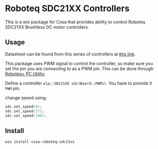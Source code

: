 # Roboteq SDC21XX Controllers

This is a wio package for Cosa that provides ability to control Roboteq SDC21XX Brushless DC motor controllers.

## Usage
Datasheet can be found from this series of controllers at [this link](https://www.roboteq.com/index.php/docman/motor-controllers-documents-and-files/documentation/datasheets/sdc21xx-datasheet/63-sdc21xx-datasheet/file).

This package uses PWM signal to control the controller, so make sure you set the pin you are connecting to as a PWM pin. This can be done through [Roboteq+ PC Utility](https://www.roboteq.com/index.php/docman/motor-controllers-documents-and-files/nxtgen-downloads-1/pc-utility).


Define a controller `wlp::SDC21XX sdc(Board::PWM1)`. You have to provide it `PWM` pin.

change speed using:
```cpp
sdc.set_speed(0);
sdc.set_speed(37);
sdc.set_speed(100);
```

## Install
```bash
wio install cosa-roboteq-sdc21xx
```
